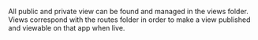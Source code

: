 All public and private view can be found and managed in the views folder. Views correspond with the routes folder in order to make a view published and viewable on that app when live.
